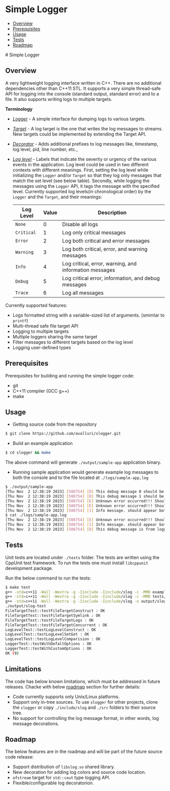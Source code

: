 # Simple Logger
<!-- vscode-markdown-toc -->
* [Overview](#overview)
* [Prerequisites](#prerequisites)
* [Usage](#usage)
* [Tests](#tests)
* [Roadmap](#roadmap)

<!-- vscode-markdown-toc-config
	numbering=false
	autoSave=true
	/vscode-markdown-toc-config -->
<!-- /vscode-markdown-toc --># Simple Logger

## Overview

A very lightweight logging interface  written in C++. There are no additional dependencies other than C++11 STL.
It supports a very simple thread-safe API for logging into the console (standard output, standard error)
and to a file. It also supports writing logs to multiple targets.

**Terminology**

* [_Logger_](./include/slog/logger.h) - A simple interface for dumping logs to various targets.
* [_Target_](./include/slog/target.h) - A log target is the one that writes the log messages to streams. New targets could be implemented by extending the Target API.
* [_Decorator_](./include/slog/decorators.h) - Adds additional prefixes to log messages like, timestamp, log level, pid, line number, etc.,
* [_Log level_](./include/slog/log_level.h) - Labels that indicate the severity or urgency of the various events in the application.
  Log level could be used in two different contexts with different meanings. First, setting the log level while initializing the `Logger` and/or `Target` so that they log only messages that match the set level (see below table). Secondly, while logging the messages using the `Logger` API, it tags the message with the specified level. Currently supported log levels(in chronological order) by the `Logger` and the `Target`, and their meanings:
  
  |Log Level | Value | Description |
  |----------|--------------------|-------------|
  |`None`| 0 | Disable all logs |
  |`Critical`| 1 | Log only critical messages |
  |`Error`| 2 | Log both critical and error messages |
  |`Warning`| 3 | Log both critical, error, and warning messages |
  |`Info`| 4 | Log critical, error, warning, and information messages |
  |`Debug`| 5 | Log critical error, information, and debug messages |
  |`Trace`| 6 | Log all messages | 

Currently supported features:
  - Logs formatted string with a variable-sized list of arguments. (smimlar to `printf`)
  - Multi-thread safe file target API
  - Logging to multiple targets
  - Multiple loggers sharing the same target
  - Filter messages to different targets based on the log level
  - Logging user-defined types

## Prerequisites

Prerequisites for building and running the simple logger code:
* git
* C++11 compiler (GCC g++)
* make

## Usage

* Getting source code from the repository
```sh
$ git clone https://github.com/avalluri/slogger.git
```

* Build an example application
```sh
$ cd slogger && make
```
The above command will generate `./output/sample-app` application binary.

* Running sample application would generate example log messages to both the console and to the file located at `./logs/sample-app,log`
```sh
$ ./output/sample-app
[Thu Nov  2 12:38:19 2023] [508754] [D] This debug message 0 should be visible on stdout!
[Thu Nov  2 12:38:19 2023] [508754] [D] This debug message 1 should be visible on stdout!
[Thu Nov  2 12:38:19 2023] [508754] [E] Unknown error occurred!!! Should be visible on stderr
[Thu Nov  2 12:38:19 2023] [508754] [E] Unknown error occurred!!! Should be visible on stderr
[Thu Nov  2 12:38:19 2023] [508754] [I] Info message. should appear both on stdout and in file
$ cat ./logs/sample-app.log
[Thu Nov  2 12:38:19 2023] [508754] [E] Unknown error occurred!!! Should be visible on stderr
[Thu Nov  2 12:38:19 2023] [508754] [I] Info message. should appear both on stdout and in file
[Thu Nov  2 12:38:19 2023] [508754] [D] This debug message is from logger2 to file: Hi!
```

## Tests

Unit tests are located under `./tests` folder. The tests are written using the CppUnit test framework.
To run the tests one must install `libcppunit` development package.

Run the below command to run the tests:
```sh
$ make test
g++ -std=c++11 -Wall -Wextra -g -Iinclude -Iinclude/slog -c -MMD examples/main.cpp  -o examples/main.o
g++ -std=c++11 -Wall -Wextra -g -Iinclude -Iinclude/slog -c -MMD tests/test_main.cpp  -o tests/test_main.o
g++ -std=c++11 -Wall -Wextra -g -Iinclude -Iinclude/slog -o output/slog-test tests/test_main.o src/log_level.o src/utils.o  -lcppunit
./output/slog-test
FileTargetTest::testFileTargetConstruct : OK
FileTargetTest::testFileTargetSymlink : OK
FileTargetTest::testFileTargetLogs : OK
FileTargetTest::testFileTargetConcurrent : OK
LogLevelTest::testLogLevelConstruct : OK
LogLevelTest::testLogLevelSetGet : OK
LogLevelTest::testLogLevelComparision : OK
LoggerTest::testWithDefaltOptions : OK
LoggerTest::testWithCustomOptions : OK
OK (9)
```
## Limitations

The code has below known limitations, which must be addressed in future releases.
Chacke with below [roadmap](#roadmap) section for further details:

* Code currently supports only Unix/Linux platforms.
* Support only in-tree sources. To use `slogger` for other projects, clone the `slogger` or copy `./include/slog` and `./src` folders to their source tree.
* No support for controlling the log message format, in other words, log message decorations.

## Roadmap

The below features are in the roadmap and will be part of the future source code release:

* Support distribution of `libslog.so` shared library.
* New decoration for adding log colors and source code location.
* `ofstream` target for `std::cout` type logging API.
* Flexible/configurable log decoratorion.
